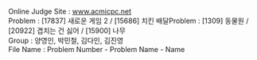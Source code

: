 Online Judge Site : www.acmicpc.net <br>
Problem : [17837] 새로운 게임 2 / [15686] 치킨 배달Problem : [1309] 동물원 / [20922] 겹치는 건 싫어 / [15900] 나무   <br>
Group : 양영인, 박민철, 김다인, 김진영 <br>
File Name : Problem Number - Problem Name - Name <br>

